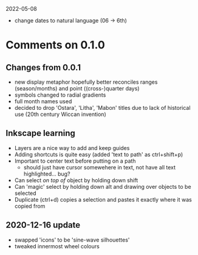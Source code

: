 2022-05-08
- change dates to natural language (06 -> 6th)

# Comments on 0.1.0

## Changes from 0.0.1
- new display metaphor hopefully better reconciles ranges (season/months) and point ((cross-)quarter days)
- symbols changed to radial gradients
- full month names used
- decided to drop 'Ostara', 'Litha', 'Mabon' titles due to lack of historical use (20th century Wiccan invention)

## Inkscape learning
- Layers are a nice way to add and keep guides
- Adding shortcuts is quite easy (added 'text to path' as ctrl+shift+p)
- Important to center text before putting on a path
  - should just have cursor somewehere in text, not have all text highlighted... bug?
- Can select _on top of_ object by holding down shift
- Can 'magic' select by holding down alt and drawing over objects to be selected
- Duplicate (ctrl+d) copies a selection and pastes it exactly where it was copied from

## 2020-12-16 update
- swapped 'icons' to be 'sine-wave silhouettes'
- tweaked innermost wheel colours

